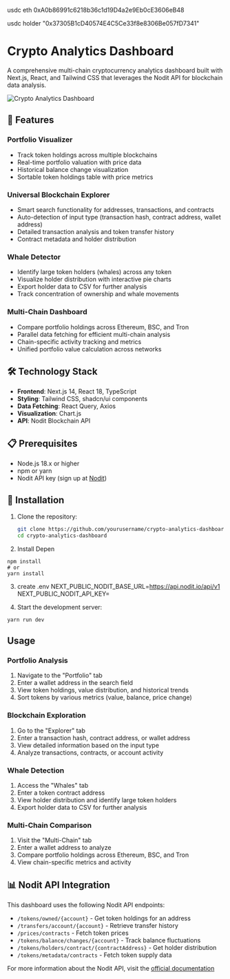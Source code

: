 
usdc eth
0xA0b86991c6218b36c1d19D4a2e9Eb0cE3606eB48


usdc holder 
"0x37305B1cD40574E4C5Ce33f8e8306Be057fD7341"


# Crypto Analytics Dashboard

A comprehensive multi-chain cryptocurrency analytics dashboard built with Next.js, React, and Tailwind CSS that leverages the Nodit API for blockchain data analysis.

![Crypto Analytics Dashboard](https://placeholder.svg?height=400&width=800)

## 🚀 Features

### Portfolio Visualizer
- Track token holdings across multiple blockchains
- Real-time portfolio valuation with price data
- Historical balance change visualization
- Sortable token holdings table with price metrics

### Universal Blockchain Explorer
- Smart search functionality for addresses, transactions, and contracts
- Auto-detection of input type (transaction hash, contract address, wallet address)
- Detailed transaction analysis and token transfer history
- Contract metadata and holder distribution

### Whale Detector
- Identify large token holders (whales) across any token
- Visualize holder distribution with interactive pie charts
- Export holder data to CSV for further analysis
- Track concentration of ownership and whale movements

### Multi-Chain Dashboard
- Compare portfolio holdings across Ethereum, BSC, and Tron
- Parallel data fetching for efficient multi-chain analysis
- Chain-specific activity tracking and metrics
- Unified portfolio value calculation across networks

## 🛠️ Technology Stack

- **Frontend**: Next.js 14, React 18, TypeScript
- **Styling**: Tailwind CSS, shadcn/ui components
- **Data Fetching**: React Query, Axios
- **Visualization**: Chart.js
- **API**: Nodit Blockchain API

## 📋 Prerequisites

- Node.js 18.x or higher
- npm or yarn
- Nodit API key (sign up at [Nodit](https://nodit.io))

## 🔧 Installation

1. Clone the repository:
   ```bash
   git clone https://github.com/yourusername/crypto-analytics-dashboard.git
   cd crypto-analytics-dashboard
   ```

2. Install Depen
```
npm install
# or
yarn install
```
3. create .env
    NEXT_PUBLIC_NODIT_BASE_URL=https://api.nodit.io/api/v1
    NEXT_PUBLIC_NODIT_API_KEY=

4. Start the development server:

```shellscript
yarn run dev 
```


## Usage

### Portfolio Analysis

1. Navigate to the "Portfolio" tab
2. Enter a wallet address in the search field
3. View token holdings, value distribution, and historical trends
4. Sort tokens by various metrics (value, balance, price change)


### Blockchain Exploration

1. Go to the "Explorer" tab
2. Enter a transaction hash, contract address, or wallet address
3. View detailed information based on the input type
4. Analyze transactions, contracts, or account activity


### Whale Detection

1. Access the "Whales" tab
2. Enter a token contract address
3. View holder distribution and identify large token holders
4. Export holder data to CSV for further analysis


### Multi-Chain Comparison

1. Visit the "Multi-Chain" tab
2. Enter a wallet address to analyze
3. Compare portfolio holdings across Ethereum, BSC, and Tron
4. View chain-specific metrics and activity


## 📊 Nodit API Integration

This dashboard uses the following Nodit API endpoints:

- `/tokens/owned/{account}` - Get token holdings for an address
- `/transfers/account/{account}` - Retrieve transfer history
- `/prices/contracts` - Fetch token prices
- `/tokens/balance/changes/{account}` - Track balance fluctuations
- `/tokens/holders/contract/{contractAddress}` - Get holder distribution
- `/tokens/metadata/contracts` - Fetch token supply data


For more information about the Nodit API, visit the [official documentation](https://docs.nodit.io)